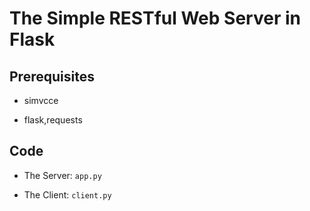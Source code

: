# The Simple RESTful Web Server in Flask

## Prerequisites

* simvcce

* flask,requests

## Code

* The Server: `app.py`
  
* The Client: `client.py`
 